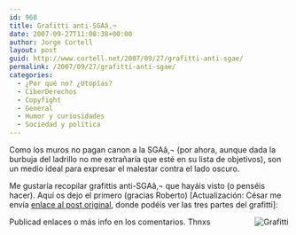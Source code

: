 ```yaml
---
id: 960
title: Grafitti anti-SGAâ‚¬
date: 2007-09-27T11:08:38+00:00
author: Jorge Cortell
layout: post
guid: http://www.cortell.net/2007/09/27/grafitti-anti-sgae/
permalink: /2007/09/27/grafitti-anti-sgae/
categories:
  - ¿Por qué no? ¿Utopías?
  - CiberDerechos
  - Copyfight
  - General
  - Humor y curiosidades
  - Sociedad y polí­tica
---
```

Como los muros no pagan canon a la SGAâ‚¬ (por ahora, aunque dada la burbuja del ladrillo no me extrañarí­a que esté en su lista de objetivos), son un medio ideal para expresar el malestar contra el lado oscuro.

Me gustarí­a recopilar grafittis anti-SGAâ‚¬ que hayáis visto (o penséis hacer). Aquí­ os dejo el primero (gracias Roberto) [Actualización: César me enví­a <a target="_blank" title="Estupidec.es" href="http://estupidec.es/diario/?p=110">enlace al post original</a>, donde podéis ver las tres partes del grafitti]:

<a target="_blank" title="http://raidenblog.freehostia.com/2007/09/26/evitar-la-censura-de-la-sgae/" href="http://raidenblog.freehostia.com/2007/09/26/evitar-la-censura-de-la-sgae/"><img align="right" alt="Grafitti" title="Grafitti" src="http://images.stage6.com/user_images/r/raiden32/46eaafe0f40b9.jpg" /></a>

Publicad enlaces o más info en los comentarios. Thnxs
